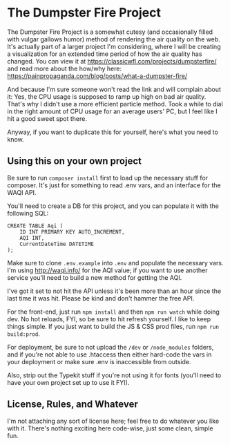 
# The Dumpster Fire Project

The Dumpster Fire Project is a somewhat cutesy (and occasionally filled with vulgar gallows humor) method of rendering the air quality on the web. It's actually part of a larger project I'm considering, where I will be creating a visualization for an extended time period of how the air quality has changed. You can view it at https://classicwfl.com/projects/dumpsterfire/ and read more about the how/why here: https://painpropaganda.com/blog/posts/what-a-dumpster-fire/ 

And because I'm sure someone won't read the link and will complain about it: Yes, the CPU usage is supposed to ramp up high on bad air quality. That's why I didn't use a more efficient particle method. Took a while to dial in the right amount of CPU usage for an average users' PC, but I feel like I hit a good sweet spot there.

Anyway, if you want to duplicate this for yourself, here's what you need to know.

## Using this on your own project

Be sure to run ```composer install``` first to load up the necessary stuff for composer. It's just for something to read .env vars, and an interface for the WAQI API.

You'll need to create a DB for this project, and you can populate it with the following SQL:

```
CREATE TABLE Aqi (
    ID INT PRIMARY KEY AUTO_INCREMENT,
    AQI INT,
    CurrentDateTime DATETIME
);
```

Make sure to clone ```.env.example``` into ```.env``` and populate the necessary vars. I'm using http://waqi.info/ for the AQI value; if you want to use another service you'll need to build a new method for getting the AQI.

I've got it set to not hit the API unless it's been more than an hour since the last time it was hit. Please be kind and don't hammer the free API.

For the front-end, just run ```npm install``` and then ```npm run watch``` while doing dev. No hot reloads, FYI, so be sure to hit refresh yourself. I like to keep things simple. If you just want to build the JS & CSS prod files, run ```npm run build:prod```.

For deployment, be sure to not upload the ```/dev``` or ```/node_modules``` folders, and if you're not able to use .htaccess then either hard-code the vars in your deployment or make sure .env is inaccessible from outside.

Also, strip out the Typekit stuff if you're not using it for fonts (you'll need to have your own project set up to use it FYI).

## License, Rules, and Whatever

I'm not attaching any sort of license here; feel free to do whatever you like with it. There's nothing exciting here code-wise, just some clean, simple fun.